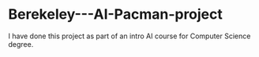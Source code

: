 # Berekeley---AI-Pacman-project


I have done this project as part of an intro AI course for Computer Science degree.
